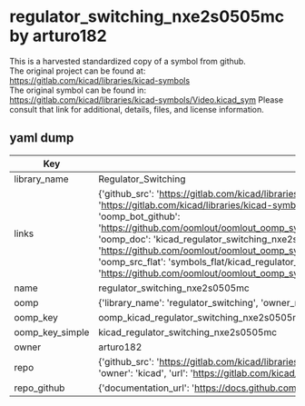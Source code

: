 # regulator_switching_nxe2s0505mc by arturo182  
This is a harvested standardized copy of a symbol from github.  
The original project can be found at:  
https://gitlab.com/kicad/libraries/kicad-symbols  
The original symbol can be found in:
https://gitlab.com/kicad/libraries/kicad-symbols/Video.kicad_sym
Please consult that link for additional, details, files, and license information.  
## yaml dump  
| Key | Value |  
| --- | --- |  
| library_name | Regulator_Switching |  
| links | {'github_src': 'https://gitlab.com/kicad/libraries/kicad-symbols/Video.kicad_sym', 'github_src_repo': 'https://gitlab.com/kicad/libraries/kicad-symbols', 'oomp_bot': 'kicad_regulator_switching_nxe2s0505mc/working', 'oomp_bot_github': 'https://github.com/oomlout/oomlout_oomp_symbol_bot/tree/main/kicad_regulator_switching_nxe2s0505mc/working', 'oomp_doc': 'kicad_regulator_switching_nxe2s0505mc/working', 'oomp_doc_github': 'https://github.com/oomlout/oomlout_oomp_symbol_doc/tree/main/kicad_regulator_switching_nxe2s0505mc/working', 'oomp_src_flat': 'symbols_flat/kicad_regulator_switching_nxe2s0505mc/working', 'oomp_src_flat_github': 'https://github.com/oomlout/oomlout_oomp_symbol_src/tree/main/kicad_regulator_switching_nxe2s0505mc/working'} |  
| name | regulator_switching_nxe2s0505mc |  
| oomp | {'library_name': 'regulator_switching', 'owner_name': 'kicad', 'symbol_name': 'regulator_switching_nxe2s0505mc'} |  
| oomp_key | oomp_kicad_regulator_switching_nxe2s0505mc |  
| oomp_key_simple | kicad_regulator_switching_nxe2s0505mc |  
| owner | arturo182 |  
| repo | {'github_src': 'https://gitlab.com/kicad/libraries/kicad-symbols/Video.kicad_sym', 'name': 'libraries/kicad-symbols', 'owner': 'kicad', 'url': 'https://gitlab.com/kicad/libraries/kicad-symbols'} |  
| repo_github | {'documentation_url': 'https://docs.github.com/rest/repos/repos#get-a-repository', 'message': 'Not Found'} |  

